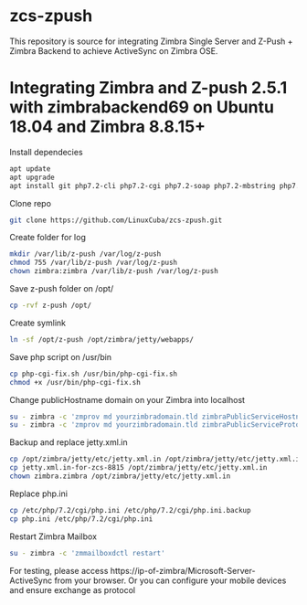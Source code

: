 # zcs-zpush
This repository is source for integrating Zimbra Single Server and Z-Push + Zimbra Backend to achieve ActiveSync on Zimbra OSE.

# Integrating Zimbra and Z-push 2.5.1 with zimbrabackend69 on Ubuntu 18.04 and Zimbra 8.8.15+

Install dependecies

```bash
apt update
apt upgrade
apt install git php7.2-cli php7.2-cgi php7.2-soap php7.2-mbstring php7.2-curl -y
```

Clone repo

```bash
git clone https://github.com/LinuxCuba/zcs-zpush.git
```

Create folder for log

```bash
mkdir /var/lib/z-push /var/log/z-push
chmod 755 /var/lib/z-push /var/log/z-push
chown zimbra:zimbra /var/lib/z-push /var/log/z-push
```

Save z-push folder on /opt/

```bash
cp -rvf z-push /opt/
```

Create symlink

```bash
ln -sf /opt/z-push /opt/zimbra/jetty/webapps/
```

Save php script on /usr/bin

```bash
cp php-cgi-fix.sh /usr/bin/php-cgi-fix.sh
chmod +x /usr/bin/php-cgi-fix.sh
```

Change publicHostname domain on your Zimbra into localhost

```bash
su - zimbra -c 'zmprov md yourzimbradomain.tld zimbraPublicServiceHostname localhost'
su - zimbra -c 'zmprov md yourzimbradomain.tld zimbraPublicServiceProtocol https'
```

Backup and replace jetty.xml.in

```bash
cp /opt/zimbra/jetty/etc/jetty.xml.in /opt/zimbra/jetty/etc/jetty.xml.in.backup
cp jetty.xml.in-for-zcs-8815 /opt/zimbra/jetty/etc/jetty.xml.in
chown zimbra.zimbra /opt/zimbra/jetty/etc/jetty.xml.in
```

Replace php.ini

```bash
cp /etc/php/7.2/cgi/php.ini /etc/php/7.2/cgi/php.ini.backup
cp php.ini /etc/php/7.2/cgi/php.ini
```

Restart Zimbra Mailbox

```bash
su - zimbra -c 'zmmailboxdctl restart'
```

For testing, please access https://ip-of-zimbra/Microsoft-Server-ActiveSync from your browser. Or you can configure your mobile devices and ensure exchange as protocol
